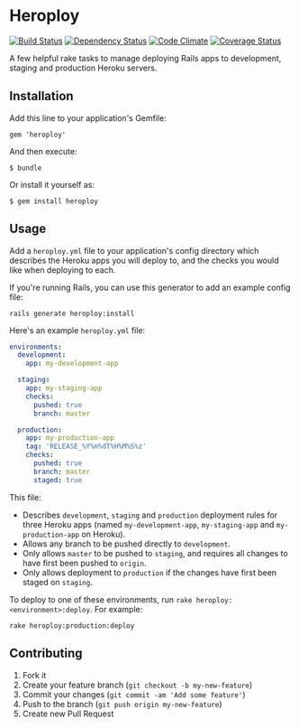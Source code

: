 # Heroploy

[![Build Status](https://travis-ci.org/jbrunton/heroploy.png?branch=master)](https://travis-ci.org/jbrunton/heroploy)
[![Dependency Status](https://gemnasium.com/jbrunton/heroploy.png)](https://gemnasium.com/jbrunton/heroploy)
[![Code Climate](https://codeclimate.com/github/jbrunton/heroploy.png)](https://codeclimate.com/github/jbrunton/heroploy)
[![Coverage Status](https://coveralls.io/repos/jbrunton/heroploy/badge.png?branch=master)](https://coveralls.io/r/jbrunton/heroploy?branch=master)

A few helpful rake tasks to manage deploying Rails apps to development, staging and production Heroku servers.

## Installation

Add this line to your application's Gemfile:

    gem 'heroploy'

And then execute:

    $ bundle

Or install it yourself as:

    $ gem install heroploy

## Usage

Add a ```heroploy.yml``` file to your application's config directory which describes the Heroku apps you will deploy to, and the checks you would like when deploying to each.

If you're running Rails, you can use this generator to add an example config file:

    rails generate heroploy:install
    
Here's an example ```heroploy.yml``` file:

```yaml
environments:
  development:
    app: my-development-app

  staging:
    app: my-staging-app
    checks:
      pushed: true
      branch: master

  production:
    app: my-production-app
    tag: 'RELEASE_%Y%m%dT%H%M%S%z'
    checks:
      pushed: true
      branch: master
      staged: true
```

This file:
* Describes ```development```, ```staging``` and ```production``` deployment rules for three Heroku apps (named ```my-development-app```, ```my-staging-app``` and ```my-production-app``` on Heroku).
* Allows any branch to be pushed directly to ```development```.
* Only allows ```master``` to be pushed to ```staging```, and requires all changes to have first been pushed to ```origin```.
* Only allows deployment to ```production``` if the changes have first been staged on ```staging```.

To deploy to one of these environments, run ```rake heroploy:<environment>:deploy```.  For example:

    rake heroploy:production:deploy

## Contributing

1. Fork it
2. Create your feature branch (`git checkout -b my-new-feature`)
3. Commit your changes (`git commit -am 'Add some feature'`)
4. Push to the branch (`git push origin my-new-feature`)
5. Create new Pull Request
